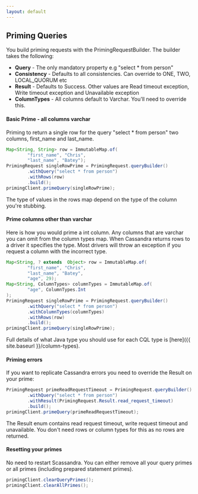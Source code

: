 ```yaml
---
layout: default
---
```

## Priming Queries

You build priming requests with the PrimingRequestBuilder. The builder takes the following:

 * **Query** - The only mandatory property e.g "select * from person"
 * **Consistency** - Defaults to all consistencies. Can override to ONE, TWO, LOCAL_QUORUM etc
 * **Result** - Defaults to Success. Other values are Read timeout exception, Write timeout exception and Unavailable exception
 * **ColumnTypes** - All columns default to Varchar. You'll need to override this.

#### Basic Prime - all columns varchar

Priming to return a single row for the query "select * from person" two columns, first\_name and last\_name.

```java
Map<String, String> row = ImmutableMap.of(
        "first_name", "Chris",
        "last_name", "Batey");
PrimingRequest singleRowPrime = PrimingRequest.queryBuilder()
        .withQuery("select * from person")
        .withRows(row)
        .build();
primingClient.primeQuery(singleRowPrime);

```

The type of values in the rows map depend on the type of the column you're stubbing.

#### Prime columns other than varchar

Here is how you would prime a int column. Any columns that are varchar you can omit from the column types map.
When Cassandra returns rows to a driver it specifies the type. Most drivers will throw an exception if you
request a column with the incorrect type.

```java
Map<String, ? extends  Object> row = ImmutableMap.of(
        "first_name", "Chris",
        "last_name", "Batey",
        "age", 29);
Map<String, ColumnTypes> columnTypes = ImmutableMap.of(
        "age", ColumnTypes.Int
);
PrimingRequest singleRowPrime = PrimingRequest.queryBuilder()
        .withQuery("select * from person")
        .withColumnTypes(columnTypes)
        .withRows(row)
        .build();
primingClient.primeQuery(singleRowPrime);
```

Full details of what Java type you should use for each CQL type is [here]({{ site.baseurl }}/column-types).

#### Priming errors

If you want to replicate Cassandra errors you need to override the Result on your prime:

```java
PrimingRequest primeReadRequestTimeout = PrimingRequest.queryBuilder()
        .withQuery("select * from person")
        .withResult(PrimingRequest.Result.read_request_timeout)
        .build();
primingClient.primeQuery(primeReadRequestTimeout);
```

The Result enum contains read request timeout, write request timeout and unavailable. You don't need rows or
column types for this as no rows are returned.


#### Resetting your primes

No need to restart Scassandra. You can either remove all your query primes or all primes (including prepared statement primes).

```java
primingClient.clearQueryPrimes();
primingClient.clearAllPrimes();

```